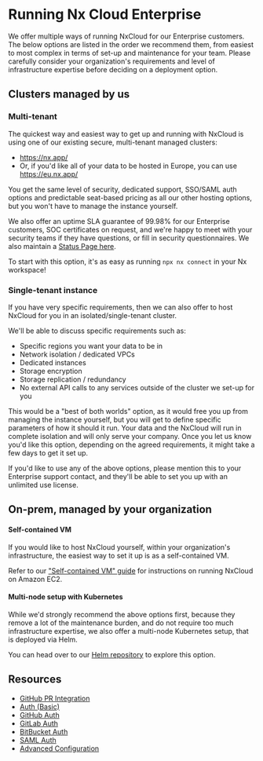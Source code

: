 # Running Nx Cloud Enterprise

We offer multiple ways of running NxCloud for our Enterprise customers. The below options are listed in the order we recommend them, from easiest to most complex in
terms of set-up and maintenance for your team. Please carefully consider your organization's requirements and level of infrastructure expertise before deciding on
a deployment option.

## Clusters managed by us

### Multi-tenant

The quickest way and easiest way to get up and running with NxCloud is using one of our existing secure, multi-tenant managed clusters:

- https://nx.app/
- Or, if you'd like all of your data to be hosted in Europe, you can use https://eu.nx.app/

You get the same level of security, dedicated support, SSO/SAML auth options and predictable seat-based pricing as all our other hosting options, but you won't have
to manage the instance yourself.

We also offer an uptime SLA guarantee of 99.98% for our Enterprise customers, SOC certificates on request, and we're happy to meet with your security teams if they
have questions, or fill in security questionnaires. We also maintain a [Status Page here](https://status.nx.app/).

To start with this option, it's as easy as running `npx nx connect` in your Nx workspace!

### Single-tenant instance

If you have very specific requirements, then we can also offer to host NxCloud for you in an isolated/single-tenant cluster.

We'll be able to discuss specific requirements such as:

- Specific regions you want your data to be in
- Network isolation / dedicated VPCs
- Dedicated instances
- Storage encryption
- Storage replication / redundancy
- No external API calls to any services outside of the cluster we set-up for you

This would be a "best of both worlds" option, as it would free you up from managing the instance yourself, but you will get to define specific parameters of how it should it run.
Your data and the NxCloud will run in complete isolation and will only serve your company. Once you let us know you'd like this option, depending on the agreed requirements,
it might take a few days to get it set up.

If you'd like to use any of the above options, please mention this to your Enterprise support contact, and they'll be able to set you up with an unlimited use license.

## On-prem, managed by your organization

#### Self-contained VM

If you would like to host NxCloud yourself, within your organization's infrastructure, the easiest way to set it up is as a self-contained VM.

Refer to our ["Self-contained VM" guide](/nx-cloud/private-cloud/ami-setup) for instructions on running NxCloud on Amazon EC2.

#### Multi-node setup with Kubernetes

While we'd strongly recommend the above options first, because they remove a lot of the maintenance burden, and do not require too much infrastructure expertise,
we also offer a multi-node Kubernetes setup, that is deployed via Helm.

You can head over to our [Helm repository](https://github.com/nrwl/nx-cloud-helm/) to explore this option.

## Resources

- [GitHub PR Integration](/nx-cloud/set-up/github)
- [Auth (Basic)](/nx-cloud/private-cloud/auth-single-admin)
- [GitHub Auth](/nx-cloud/private-cloud/auth-github)
- [GitLab Auth](/nx-cloud/private-cloud/auth-gitlab)
- [BitBucket Auth](/nx-cloud/private-cloud/auth-bitbucket)
- [SAML Auth](/nx-cloud/private-cloud/auth-saml)
- [Advanced Configuration](/nx-cloud/private-cloud/advanced-config)
